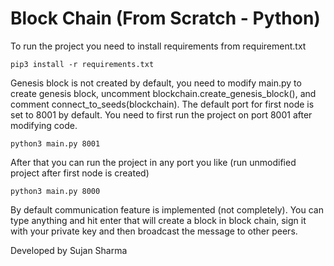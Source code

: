 # Block Chain (From Scratch - Python)

To run the project you need to install requirements from requirement.txt

```
pip3 install -r requirements.txt
```

Genesis block is not created by default, you need to modify main.py to create genesis block, uncomment blockchain.create_genesis_block(), and comment connect_to_seeds(blockchain). The default port for first node is set to 8001 by default. You need to first run the project on port 8001 after modifying code.

```
python3 main.py 8001
```

After that you can run the project in any port you like (run unmodified project after first node is created)

```
python3 main.py 8000
```

By default communication feature is implemented (not completely). You can type anything and hit enter that will create a block in block chain, sign it with your private key and then broadcast the message to other peers.

Developed by Sujan Sharma
